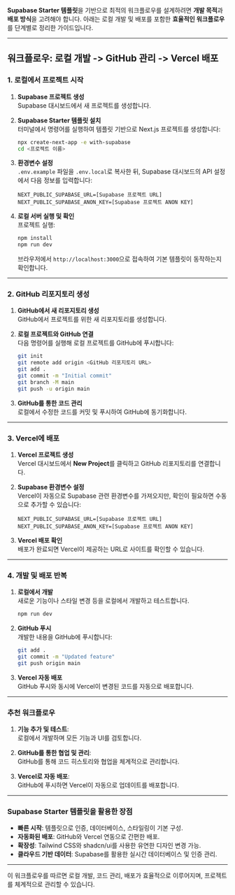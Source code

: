 **Supabase Starter 템플릿**을 기반으로 최적의 워크플로우를 설계하려면 **개발 목적**과 **배포 방식**을 고려해야 합니다. 아래는 로컬 개발 및 배포를 포함한 **효율적인 워크플로우**를 단계별로 정리한 가이드입니다.

---

## **워크플로우: 로컬 개발 -> GitHub 관리 -> Vercel 배포**

### **1. 로컬에서 프로젝트 시작**
1. **Supabase 프로젝트 생성**  
   Supabase 대시보드에서 새 프로젝트를 생성합니다.
   
2. **Supabase Starter 템플릿 설치**  
   터미널에서 명령어를 실행하여 템플릿 기반으로 Next.js 프로젝트를 생성합니다:
   ```bash
   npx create-next-app -e with-supabase
   cd <프로젝트 이름>
   ```

3. **환경변수 설정**  
   `.env.example` 파일을 `.env.local`로 복사한 뒤, Supabase 대시보드의 API 설정에서 다음 정보를 입력합니다:
   ```plaintext
   NEXT_PUBLIC_SUPABASE_URL=[Supabase 프로젝트 URL]
   NEXT_PUBLIC_SUPABASE_ANON_KEY=[Supabase 프로젝트 ANON KEY]
   ```

4. **로컬 서버 실행 및 확인**  
   프로젝트 실행:
   ```bash
   npm install
   npm run dev
   ```
   브라우저에서 `http://localhost:3000`으로 접속하여 기본 템플릿이 동작하는지 확인합니다.

---

### **2. GitHub 리포지토리 생성**
1. **GitHub에서 새 리포지토리 생성**  
   GitHub에서 프로젝트를 위한 새 리포지토리를 생성합니다.

2. **로컬 프로젝트와 GitHub 연결**  
   다음 명령어를 실행해 로컬 프로젝트를 GitHub에 푸시합니다:
   ```bash
   git init
   git remote add origin <GitHub 리포지토리 URL>
   git add .
   git commit -m "Initial commit"
   git branch -M main
   git push -u origin main
   ```

3. **GitHub를 통한 코드 관리**  
   로컬에서 수정한 코드를 커밋 및 푸시하여 GitHub에 동기화합니다.

---

### **3. Vercel에 배포**
1. **Vercel 프로젝트 생성**  
   Vercel 대시보드에서 **New Project**를 클릭하고 GitHub 리포지토리를 연결합니다.

2. **Supabase 환경변수 설정**  
   Vercel이 자동으로 Supabase 관련 환경변수를 가져오지만, 확인이 필요하면 수동으로 추가할 수 있습니다:
   ```plaintext
   NEXT_PUBLIC_SUPABASE_URL=[Supabase 프로젝트 URL]
   NEXT_PUBLIC_SUPABASE_ANON_KEY=[Supabase 프로젝트 ANON KEY]
   ```

3. **Vercel 배포 확인**  
   배포가 완료되면 Vercel이 제공하는 URL로 사이트를 확인할 수 있습니다.

---

### **4. 개발 및 배포 반복**
1. **로컬에서 개발**  
   새로운 기능이나 스타일 변경 등을 로컬에서 개발하고 테스트합니다.
   ```bash
   npm run dev
   ```

2. **GitHub 푸시**  
   개발한 내용을 GitHub에 푸시합니다:
   ```bash
   git add .
   git commit -m "Updated feature"
   git push origin main
   ```

3. **Vercel 자동 배포**  
   GitHub 푸시와 동시에 Vercel이 변경된 코드를 자동으로 배포합니다.

---

### **추천 워크플로우**
1. **기능 추가 및 테스트**:  
   로컬에서 개발하며 모든 기능과 UI를 검토합니다.

2. **GitHub를 통한 협업 및 관리**:  
   GitHub를 통해 코드 히스토리와 협업을 체계적으로 관리합니다.

3. **Vercel로 자동 배포**:  
   GitHub에 푸시하면 Vercel이 자동으로 업데이트를 배포합니다.

---

### **Supabase Starter 템플릿을 활용한 장점**
- **빠른 시작**: 템플릿으로 인증, 데이터베이스, 스타일링이 기본 구성.
- **자동화된 배포**: GitHub와 Vercel 연동으로 간편한 배포.
- **확장성**: Tailwind CSS와 shadcn/ui를 사용한 유연한 디자인 변경 가능.
- **클라우드 기반 데이터**: Supabase를 활용한 실시간 데이터베이스 및 인증 관리.

---

이 워크플로우를 따르면 로컬 개발, 코드 관리, 배포가 효율적으로 이루어지며, 프로젝트를 체계적으로 관리할 수 있습니다.